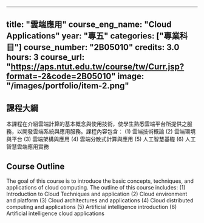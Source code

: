 
---
title: "雲端應用"
course_eng_name: "Cloud Applications"
year: "專五"
categories: ["專業科目"]
course_number: "2B05010"
credits: 3.0
hours: 3
course_url: "https://aps.ntut.edu.tw/course/tw/Curr.jsp?format=-2&code=2B05010"
image: "/images/portfolio/item-2.png"
---

## 課程大綱

本課程在介紹雲端計算的基本概念與使用技術，使學生熟悉雲端平台所提供之服務，以開發雲端系統與應用服務。課程內容包含：
(1) 雲端技術概論
(2) 雲端環境與平台
(3) 雲端架構與應用
(4) 雲端分散式計算與應用
(5) 人工智慧基礎
(6) 人工智慧雲端應用實務

## Course Outline

The goal of this course is to introduce the basic concepts, techniques, and applications of cloud computing. The outline of this course includes: 
(1) Introduction to Cloud Techniques and application
(2) Cloud environment and platform
(3) Cloud architectures and applications
(4) Cloud distributed computing and applications
(5) Artificial intelligence introduction
(6) Artificial intelligence cloud applications
